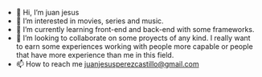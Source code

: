 - 👋 Hi, I’m juan jesus
- 👀 I’m interested in movies, series and music.
- 🌱 I’m currently learning front-end and back-end with some frameworks.
- 💞️ I’m looking to collaborate on some proyects of any kind. I really want to earn some experiences working with people more capable or people that have more experience than me in this field.
- 📫 How to reach me juanjesusperezcastillo@gmail.com

<!---
chaski123/chaski123 is a ✨ special ✨ repository because its `README.md` (this file) appears on your GitHub profile.
You can click the Preview link to take a look at your changes.
--->
